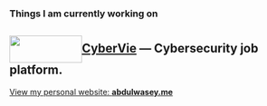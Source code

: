 ### Things I am currently working on

[<img src="https://jobs.cybervie.com/images/logos/gif-cyberlogo.gif" width="128" height="48" align="center">**CyberVie**](https://jobs.cybervie.com) — Cybersecurity job platform.  
---

[View my personal website: **abdulwasey.me**](http://www.abdulwasey.me/)  
